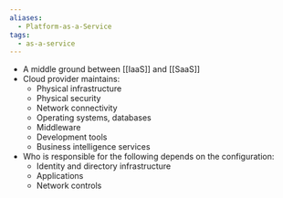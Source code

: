 ```yaml
---
aliases:
  - Platform-as-a-Service
tags:
  - as-a-service
---
```

- A middle ground between [[IaaS]] and [[SaaS]]
- Cloud provider maintains:
	- Physical infrastructure
	- Physical security
	- Network connectivity
	- Operating systems, databases
	- Middleware
	- Development tools
	- Business intelligence services
- Who is responsible for the following depends on the configuration:
	- Identity and directory infrastructure
	- Applications
	- Network controls
